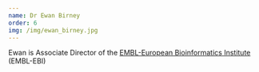 ```yaml
---
name: Dr Ewan Birney
order: 6
img: /img/ewan_birney.jpg
---
```


Ewan is Associate Director of the [EMBL-European Bioinformatics Institute](http://www.ebi.ac.uk/~birney/) (EMBL-EBI)
